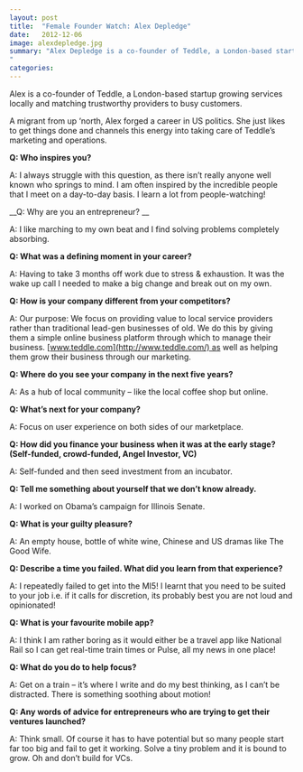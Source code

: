 ```yaml
---
layout: post
title:  "Female Founder Watch: Alex Depledge"
date:   2012-12-06
image: alexdepledge.jpg
summary: "Alex Depledge is a co-founder of Teddle, a London-based startup growing services locally and matching trustworthy providers to busy customers.
"
categories:
---
```



Alex is a co-founder of Teddle, a London-based startup growing services locally and matching trustworthy providers to busy customers.


A migrant from up ‘north, Alex forged a career in US politics. She just likes to get things done and channels this energy into taking care of Teddle’s marketing and operations.


__Q: Who inspires you?__

A: I always struggle with this question, as there isn’t really anyone well known who springs to mind. I am often inspired by the incredible people that I meet on a day-to-day basis. I learn a lot from people-watching!


__Q: Why are you an entrepreneur? __

A: I like marching to my own beat and I find solving problems completely absorbing.


__Q: What was a defining moment in your career?__

A: Having to take 3 months off work due to stress &amp; exhaustion. It was the wake up call I needed to make a big change and break out on my own.


__Q: How is your company different from your competitors?__

A: Our purpose: We focus on providing value to local service providers rather than traditional lead-gen businesses of old. We do this by giving them a simple online business platform through which to manage their business. [www.teddle.com](http://www.teddle.com/) as well as helping them grow their business through our marketing.


__Q: Where do you see your company in the next five years?__

A: As a hub of local community – like the local coffee shop but online.


__Q: What’s next for your company?__

A: Focus on user experience on both sides of our marketplace.


__Q: How did you finance your business when it was at the early stage? (Self-funded, crowd-funded, Angel Investor, VC)__

A: Self-funded and then seed investment from an incubator.


__Q: Tell me something about yourself that we don’t know already.__

A: I worked on Obama’s campaign for Illinois Senate.


__Q: What is your guilty pleasure?__

A: An empty house, bottle of white wine, Chinese and US dramas like The Good Wife.


__Q: Describe a time you failed. What did you learn from that experience?__

A: I repeatedly failed to get into the MI5! I learnt that you need to be suited to your job i.e. if it calls for discretion, its probably best you are not loud and opinionated!


__Q: What is your favourite mobile app?__

A: I think I am rather boring as it would either be a travel app like National Rail so I can get real-time train times or Pulse, all my news in one place!


__Q: What do you do to help focus?__

A: Get on a train – it’s where I write and do my best thinking, as I can’t be distracted. There is something soothing about motion!


__Q: Any words of advice for entrepreneurs who are trying to get their ventures launched?__

A: Think small. Of course it has to have potential but so many people start far too big and fail to get it working. Solve a tiny problem and it is bound to grow. Oh and don’t build for VCs.

